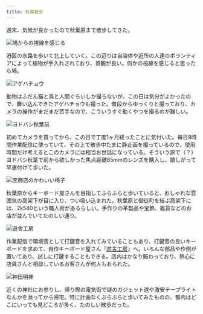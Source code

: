 ```yaml
---
title: 秋葉散歩
---
```

週末、気候が良かったので秋葉原まで散歩してきた。

![](https://lh3.googleusercontent.com/c23e7z1JneywTWpqk-UWxwoGN-1sLPrZ0jTvQIDEkLapUAleqmdnjw9mAM7RGql1zGhzzrwRKUiBVn-IUbeSg1kxGGQDTZMzhrjCqdbdcBlDgy6uqDZFoDNURvndus6cJZsTy0-N0pjKgryuHqHvE1k "鳩からの視線を感じる")

港区の水路を歩いて北上していく。この辺りは自治体や近所の人達のボランティアによって植物が手入れされており、景観が良い。何かの視線を感じると思ったら鳩。

![](https://lh5.googleusercontent.com/WX3CnOYjOyq_bz1boQDAqmw3ygTx8C-UuUO8R7SkxnVJTRuU03qWUh3gdQS2kJRa6fy7TAsIx4OJ2I1ozimx_pym1PgdFrEYMD9BXqBFuFMcn4GsvUk5fF3HvmS7TRxA2cKP2DeODRVzxQa7qxMOX2I "アゲハチョウ")

動物はふだん猫と鳥と人間ぐらいしか撮らないが、この日は気分がよかったので、舞い込んできたアゲハチョウも撮った。普段からゆっくりと撮っており、カメラの操作がまだまだ苦手なので、こういうすぐ動くやつを撮るのが難しい。

![](https://lh3.googleusercontent.com/Br0p8ahHabpt6T0--UVtOpVUeCVCLe7tPvqGBFty_YdYXXxmfaX4kPf8ltb7TbXvZV8AyriIzooG0Y5zKuQ8tlgerFxEXx7Uxxx6c9XyxbCwH8kfKxNhXDS3-K2RmaIA3woSO2l5VYWXc2Lxb7whKuo "ヨドバシ秋葉前")

初めてカメラを買ってから、この日で丁度1ヶ月経ったことに気付いた。毎日9時間作業配信に使っていて、その上で散歩中たまに静止画を撮っているので、使用時間だけ考えるとこのカメラには相当お世話になっている。そういう訳で（？）ヨドバシ秋葉で前から欲しかった焦点距離85mmのレンズを購入し、嬉しがって早速付けて歩いた。

![](https://lh6.googleusercontent.com/KubzaK6t74BW5xXpgRWvJlo5NgoAZabNty1On7r8t1cmv_X4TXxkf7Ip7W7OkC0DwcacR9r-kK_5Rt2ZTXTPBhdXfBN0we2Q5qO9HInSuivQHpPQ9-abONtn_hzS9NNRLav6Qv98DYzqhURME3nOezs "宝飾店のかわいい椅子")

秋葉原からキーボード屋さんを目指してふらふらと歩いていると、おしゃれな雰囲気の高架下が目に入り、つい吸い込まれた。秋葉原と御徒町を結ぶ高架下には、2k540という職人街があるらしい。手作りの革製品や宝飾、雑貨などのお店が並んでいてたのしい通り。

![](https://lh6.googleusercontent.com/JEosBIJziKz8UcepHQ-Xd2ktEI9XEBWdqth0gAZZWqC9gi75DMxc7qpK5azmpWUWWjHCPrzHDUDiLcGrrH1QFG9R5LTW0KDWwnyB1sm2xH8dSzsUAy8RDctARNHESpDkZxg0BOjRhxAE7kYEDgL7Iac "遊舎工房")

作業配信で環境音として打鍵音を入れてみていることもあり、打鍵音の良いキーボードを求めて、自作キーボード屋さん『[遊舎工房](https://yushakobo.jp/)』へ。いろんな部品や作例が置いてあり、試しに打鍵することもできる。店内はかなり賑わっており、熱心に店員さんと相談しているお客さんが何人もおられた。

![](https://lh3.googleusercontent.com/7n_BQ56-UsCZjKrAPLJRXeIydHDFCZrMy5BY5DMfxGMHcLXVM1sROZphs1VzwE4niR7phlpBisR8ZcBedYfLbF8lDL5PS4cnPVNTnfrV9ECAUZpvVHyeuLFD1MSDv-Mcmkwmd6xm9bTcIeJkDzDdgts "神田明神")

近くの神社にお参りし、帰り際の電気街で謎のガジェット達や激安テープライトなんかを漁ってから帰宅。特に計画なくぶらぶらと歩いてみたものの、都内はどこにいっても見どころが多く、たのしい散歩だった。
